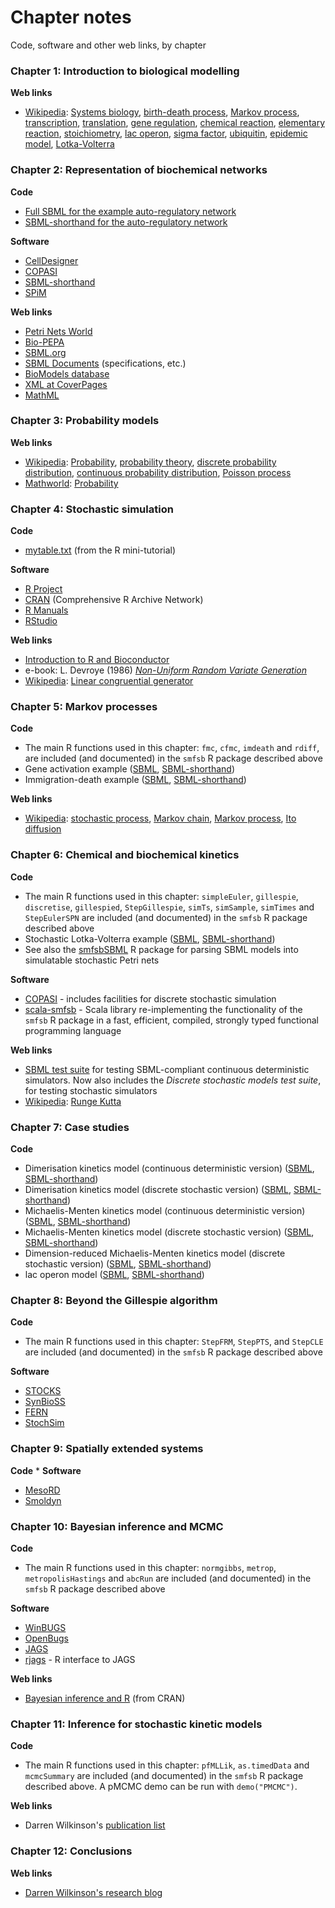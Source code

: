 # Chapter notes

Code, software and other web links, by chapter

### Chapter 1: Introduction to biological modelling

**Web links**
-   [Wikipedia](http://en.wikipedia.org/): [Systems
    biology](http://en.wikipedia.org/wiki/Systems_biology), [birth-death
    process](http://en.wikipedia.org/wiki/Birth-death_process), [Markov
    process](http://en.wikipedia.org/wiki/Markov_process),
    [transcription](http://en.wikipedia.org/wiki/Transcription_%28genetics%29),
    [translation](http://en.wikipedia.org/wiki/Translation_%28biology%29),
    [gene regulation](http://en.wikipedia.org/wiki/Gene_regulation),
    [chemical reaction](http://en.wikipedia.org/wiki/Chemical_reaction),
    [elementary
    reaction](http://en.wikipedia.org/wiki/Elementary_reaction),
    [stoichiometry](http://en.wikipedia.org/wiki/Stoichiometry), [lac
    operon](http://en.wikipedia.org/wiki/Lac_operon), [sigma
    factor](http://en.wikipedia.org/wiki/Sigma_factor),
    [ubiquitin](http://en.wikipedia.org/wiki/Ubiquitin), [epidemic
    model](http://en.wikipedia.org/wiki/Epidemic_model),
    [Lotka-Volterra](http://en.wikipedia.org/wiki/Lotka-Volterra)


### Chapter 2: Representation of biochemical networks

**Code**
-   [Full SBML for the example auto-regulatory network](models/autoreg-3-1.xml)
-   [SBML-shorthand for the auto-regulatory
    network](models/autoreg-3-1.mod)

**Software**
-   [CellDesigner](http://www.celldesigner.org/)
-   [COPASI](http://www.copasi.org/)
-   [SBML-shorthand](http://www.staff.ncl.ac.uk/d.j.wilkinson/software/sbml-sh/)
-   [SPiM](http://research.microsoft.com/en-us/projects/spim/)

**Web links**
-   [Petri Nets World](http://www.informatik.uni-hamburg.de/TGI/PetriNets/)
-   [Bio-PEPA](http://homepages.inf.ed.ac.uk/jeh/Bio-PEPA/biopepa.html)
-   [SBML.org](http://www.sbml.org/)
-   [SBML Documents](http://www.sbml.org/documents/)
    (specifications, etc.)
-   [BioModels database](http://www.biomodels.net/database/)
-   [XML at CoverPages](http://xml.coverpages.org/xml.html)
-   [MathML](http://www.w3.org/Math/)


### Chapter 3: Probability models

**Web links**
-   [Wikipedia](http://en.wikipedia.org/):
    [Probability](http://en.wikipedia.org/wiki/Probability),
    [probability
    theory](http://en.wikipedia.org/wiki/Probability_theory), [discrete
    probability
    distribution](http://en.wikipedia.org/wiki/Discrete_probability_distribution),
    [continuous probability
    distribution](http://en.wikipedia.org/wiki/Continuous_probability_distribution),
    [Poisson process](http://en.wikipedia.org/wiki/Poisson_process)
-   [Mathworld](http://mathworld.wolfram.com/):
    [Probability](http://mathworld.wolfram.com/Probability.html)


### Chapter 4: Stochastic simulation

**Code**
-   [mytable.txt](http://www.mas.ncl.ac.uk/~ndjw1/teaching/sim/mytable.txt)
    (from the R mini-tutorial)

**Software**
-   [R Project](http://www.r-project.org/)
-   [CRAN](http://cran.r-project.org/) (Comprehensive R Archive Network)
-   [R Manuals](http://www.stats.bris.ac.uk/R/manuals.html)
-   [RStudio](https://www.rstudio.com/)

**Web links**
-   [Introduction to R and
    Bioconductor](http://darrenjw.wordpress.com/2010/01/30/yet-another-introduction-to-r-and-bioconductor/)
-   e-book: L. Devroye (1986) [*Non-Uniform Random Variate
    Generation*](http://www.nrbook.com/devroye/)
-   [Wikipedia](http://en.wikipedia.org/): [Linear congruential generator](https://en.wikipedia.org/wiki/Linear_congruential_generator)

### Chapter 5: Markov processes

**Code**
-   The main R functions used in this chapter: `fmc`, `cfmc`, `imdeath`
    and `rdiff`, are included (and documented) in the `smfsb` R package
    described above
-   Gene activation example ([SBML](models/ch05-act.xml),
    [SBML-shorthand](models/ch05-act.mod))
-   Immigration-death example ([SBML](models/ch05-imdeath.xml),
    [SBML-shorthand](models/ch05-imdeath.mod))

**Web links**
-   [Wikipedia](http://en.wikipedia.org/): [stochastic
    process](http://en.wikipedia.org/wiki/Stochastic_process), [Markov
    chain](http://en.wikipedia.org/wiki/Markov_chain), [Markov
    process](http://en.wikipedia.org/wiki/Markov_process), [Ito
    diffusion](http://en.wikipedia.org/wiki/It%C5%8D_diffusion)

### Chapter 6: Chemical and biochemical kinetics

**Code**
-   The main R functions used in this chapter: `simpleEuler`,
    `gillespie`, `discretise`, `gillespied`, `StepGillespie`, `simTs`,
    `simSample`, `simTimes` and `StepEulerSPN` are included
    (and documented) in the `smfsb` R package described above
-   Stochastic Lotka-Volterra example ([SBML](models/ch06-lv.xml),
    [SBML-shorthand](models/ch06-lv.mod))
-   See also the [smfsbSBML](Software.md) R package for parsing SBML models into simulatable stochastic Petri nets

**Software**
-   [COPASI](http://www.copasi.org/) - includes facilities for discrete
    stochastic simulation
-   [scala-smfsb](https://github.com/darrenjw/scala-smfsb) - Scala library re-implementing the functionality of the `smfsb` R package in a fast, efficient, compiled, strongly typed functional programming language

**Web links**
-   [SBML test suite](https://github.com/sbmlteam/sbml-test-suite/blob/master/README.md)
    for testing SBML-compliant continuous deterministic simulators. Now also includes the *Discrete stochastic models test suite*, for testing stochastic simulators
-   [Wikipedia](https://en.wikipedia.org/): [Runge Kutta](https://en.wikipedia.org/wiki/Runge%E2%80%93Kutta_methods)


### Chapter 7: Case studies

**Code**
-   Dimerisation kinetics model (continuous deterministic version)
    ([SBML](models/ch07-dimer-det.xml),
    [SBML-shorthand](models/ch07-dimer-det.mod))
-   Dimerisation kinetics model (discrete stochastic version)
    ([SBML](models/ch07-dimer-stoch.xml),
    [SBML-shorthand](models/ch07-dimer-stoch.mod))
-   Michaelis-Menten kinetics model (continuous deterministic version)
    ([SBML](models/ch07-mm-det.xml), [SBML-shorthand](models/ch07-mm-det.mod))
-   Michaelis-Menten kinetics model (discrete stochastic version)
    ([SBML](models/ch07-mm-stoch.xml), [SBML-shorthand](models/ch07-mm-stoch.mod))
-   Dimension-reduced Michaelis-Menten kinetics model (discrete
    stochastic version) ([SBML](models/ch07-mm-stoch2.xml),
    [SBML-shorthand](models/ch07-mm-stoch2.mod))
-   lac operon model ([SBML](models/ch07-lac-stoch.xml),
    [SBML-shorthand](models/ch07-lac-stoch.mod))


### Chapter 8: Beyond the Gillespie algorithm

**Code**
-   The main R functions used in this chapter: `StepFRM`, `StepPTS`, and
    `StepCLE` are included (and documented) in the `smfsb` R package
    described above

**Software**
-   [STOCKS](http://www.sysbio.pl/stocks/)
-   [SynBioSS](http://synbioss.sourceforge.net/)
-   [FERN](http://www.bio.ifi.lmu.de/software/fern)
-   [StochSim](http://www.ebi.ac.uk/~lenov/stochsim.html)

[]()

### Chapter 9: Spatially extended systems

**Code**
* 
**Software**
-   [MesoRD](http://mesord.sourceforge.net/)
-   [Smoldyn](http://www.smoldyn.org/)




### Chapter 10: Bayesian inference and MCMC

**Code**
-   The main R functions used in this chapter: `normgibbs`, `metrop`, `metropolisHastings` and `abcRun`
    are included (and documented) in the `smfsb` R package described
    above

**Software**
-   [WinBUGS](http://www.mrc-bsu.cam.ac.uk/bugs/)
-   [OpenBugs](http://www.openbugs.info/w/)
-   [JAGS](http://sourceforge.net/projects/mcmc-jags/)
-   [rjags](http://cran.r-project.org/web/packages/rjags/) - R interface
    to JAGS

**Web links**
-   [Bayesian inference and R](http://cran.r-project.org/web/views/Bayesian.html) (from CRAN)


### Chapter 11: Inference for stochastic kinetic models

**Code**
-   The main R functions used in this chapter: `pfMLLik`, `as.timedData`
    and `mcmcSummary` are included (and documented) in the `smfsb` R
    package described above. A pMCMC demo can be run with
    `demo("PMCMC")`.

**Web links**
-   Darren Wilkinson's [publication list](https://www.staff.ncl.ac.uk/d.j.wilkinson/research/publications/index.html)


### Chapter 12: Conclusions

**Web links**
-   [Darren Wilkinson's research blog](http://darrenjw.wordpress.com/)





